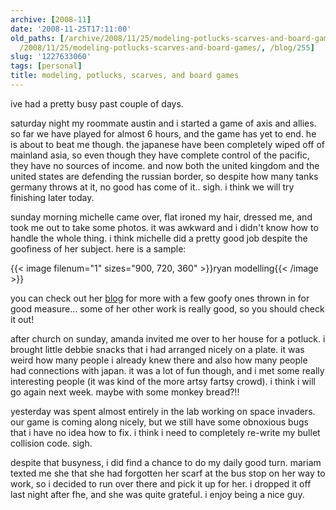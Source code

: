 ```yaml
---
archive: [2008-11]
date: '2008-11-25T17:11:00'
old_paths: [/archive/2008/11/25/modeling-potlucks-scarves-and-board-games.html, /wp/2008/11/25/modeling-potlucks-scarves-and-board-games/,
  /2008/11/25/modeling-potlucks-scarves-and-board-games/, /blog/255]
slug: '1227633060'
tags: [personal]
title: modeling, potlucks, scarves, and board games
---
```


ive had a pretty busy past couple of days.

saturday night my roommate austin and i started a game of axis and allies.
so far we have played for almost 6 hours, and the game has yet to end. he
is about to beat me though. the japanese have been completely wiped off of
mainland asia, so even though they have complete control of the pacific,
they have no sources of income. and now both the united kingdom and the
united states are defending the russian border, so despite how many tanks
germany throws at it, no good has come of it.. sigh. i think we will try
finishing later today.

sunday morning michelle came over, flat ironed my hair, dressed me, and
took me out to take some photos. it was awkward and i didn't know how to
handle the whole thing. i think michelle did a pretty good job despite the
goofiness of her subject. here is a sample:

{{< image filenum="1" sizes="900, 720, 360" >}}ryan modelling{{< /image >}}

you can check out her [blog][2] for more with a few goofy ones thrown in
for good measure... some of her other work is really good, so you should
check it out!

after church on sunday, amanda invited me over to her house for a potluck.
i brought little debbie snacks that i had arranged nicely on a plate. it
was weird how many people i already knew there and also how many people
had connections with japan. it was a lot of fun though, and i met some
really interesting people (it was kind of the more artsy fartsy crowd).
i think i will go again next week. maybe with some monkey bread?!!

yesterday was spent almost entirely in the lab working on space invaders.
our game is coming along nicely, but we still have some obnoxious bugs
that i have no idea how to fix. i think i need to completely re-write my
bullet collision code. sigh.

despite that busyness, i did find a chance to do my daily good turn.
mariam texted me she that she had forgotten her scarf at the bus stop on
her way to work, so i decided to run over there and pick it up for her.
i dropped it off last night after fhe, and she was quite grateful. i enjoy
being a nice guy.

[2]: http://thecuriousincidentofmichelle.blogspot.com/2008/11/ryan.html

